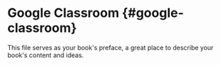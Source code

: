 # Google Classroom {#google-classroom}

This file serves as your book&#039;s preface, a great place to describe your book&#039;s content and ideas.